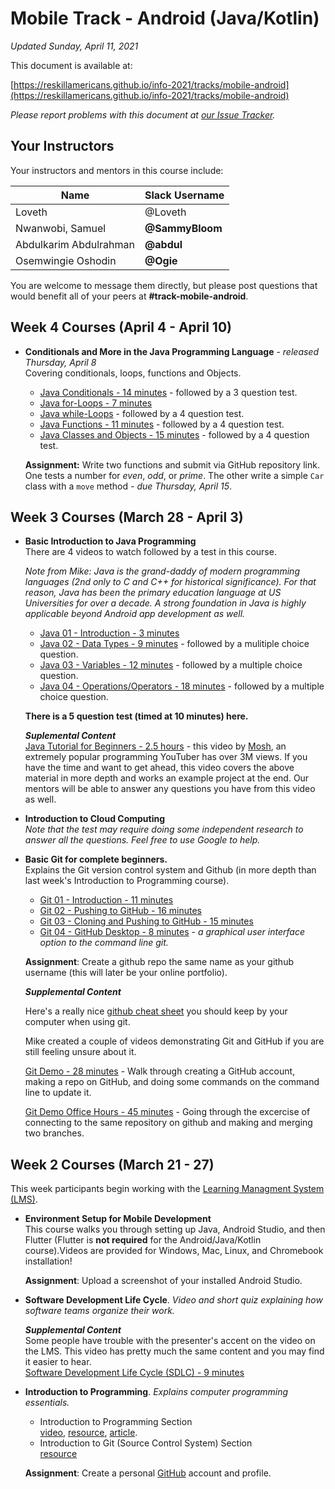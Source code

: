# Mobile Track - Android (Java/Kotlin)

*Updated Sunday, April 11, 2021*

This document is available at:

[https://reskillamericans.github.io/info-2021/tracks/mobile-android](https://reskillamericans.github.io/info-2021/tracks/mobile-android)

*Please report problems with this document at
[our Issue Tracker](https://github.com/reskillamericans/info-2021/issues/new?title=mobile-android.md:).*

## Your Instructors

Your instructors and mentors in this course include:

<table>
  <thead>
    <tr>
      <th>Name</th>
      <th>Slack Username</th>
    </tr>
  </thead>
  <tbody>
    <tr>
      <td>Loveth</td>
      <td>@Loveth</td>
    </tr>
    <tr>
      <td>Nwanwobi, Samuel</td>
      <td><strong>@SammyBloom</strong></td>
    </tr>
    <tr>
      <td>Abdulkarim Abdulrahman</td>
      <td><strong>@abdul</strong></td>
    </tr>
    <tr>
      <td>Osemwingie Oshodin</td>
      <td><strong>@Ogie</strong></td>
    </tr>
  </tbody>
</table>

You are welcome to message them directly, but please post questions that would
benefit all of your peers at **#track-mobile-android**.

## Week 4 Courses (April 4  - April 10)

- **Conditionals and More in the Java Programming Language** - *released Thursday, April 8*<br>
  Covering conditionals, loops, functions and Objects.

  - [Java Conditionals - 14 minutes](https://youtu.be/gXp1BErNb_k) - followed by a 3 question test.
  - [Java for-Loops - 7 minutes](https://youtu.be/jT8clEp5UXU)
  - [Java while-Loops](https://youtu.be/I8CgpWWdTDo) - followed by a 4 question test.
  - [Java Functions - 11 minutes](https://youtu.be/oEGUoEhMxFg) - followed by a 4 question test.
  - [Java Classes and Objects - 15 minutes](https://youtu.be/2giTHybHDbk) - followed by a 4 question test.

  **Assignment:** Write two functions and submit via GitHub repository link.  One tests a number for *even*, *odd*, or *prime*.  The other write a simple `Car` class with a `move` method *- due Thursday, April 15*.

## Week 3 Courses (March 28 - April 3)

- **Basic Introduction to Java Programming**<br>
  There are 4 videos to watch followed by a test in this course.
  
  *Note from Mike: Java
  is the grand-daddy of modern programming languages (2nd only to C and C++ for historical significance).  For that reason, Java has been the primary education language at US Universities for over a decade.  A strong foundation in Java is highly applicable beyond Android app development as well.*

  - [Java 01 - Introduction - 3 minutes](https://youtu.be/Mus3oa8-bWc)
  - [Java 02 - Data Types - 9 minutes](https://youtu.be/078tLcuOLi0) - followed by a mulitiple choice question.
  - [Java 03 - Variables - 12 minutes](https://youtu.be/yXamr7MZwVs) - followed by a multiple choice question.
  - [Java 04 - Operations/Operators - 18 minutes](https://youtu.be/fxCweT8TSwQ) - followed by a multiple choice question.

  **There is a 5 question test (timed at 10 minutes) here.**

  ***Suplemental Content***<br>
  [Java Tutorial for Beginners - 2.5 hours](https://youtu.be/eIrMbAQSU34) - this video by [Mosh](https://www.youtube.com/channel/UCWv7vMbMWH4-V0ZXdmDpPBA), an extremely popular programming YouTuber has over 3M views.  If you have the time and want to get ahead, this video covers the above material in more depth and works an example project at the end.  Our mentors will be able to answer any questions you have from this video as well.

- **Introduction to Cloud Computing**<br>
  *Note that the test may require doing some independent research
  to answer all the questions.  Feel free to use Google to help.*
- **Basic Git for complete beginners.**<br>
  Explains the Git version control system and Github (in more depth
  than last week's Introduction to Programming course).
  - [Git 01 - Introduction - 11 minutes](https://youtu.be/dI_CUlVKrFw)
  - [Git 02 - Pushing to GitHub - 16 minutes](https://youtu.be/0FaJF4t5Kfo)
  - [Git 03 - Cloning and Pushing to GitHub - 15 minutes](https://youtu.be/2chNGl5RGy4)
  - [Git 04 - GitHub Desktop - 8 minutes](https://youtu.be/YUkoy0PlTFQ) - *a graphical user interface option to the command line git.*

  **Assignment**: Create a github repo the same name as your github username (this will later be your online portfolio).

  ***Supplemental Content***

  Here's a really nice [github cheat sheet](../cheat-sheets/github-git-cheat-sheet.pdf) you should keep by your computer when using git.

  Mike created a couple of videos demonstrating Git and GitHub if you are still feeling unsure about it.

  [Git Demo - 28 minutes](https://youtu.be/RjGRfYAesFw) - Walk through creating a GitHub account, making a repo on GitHub, and doing some commands on the command line to update it.

  [Git Demo Office Hours - 45 minutes](https://www.youtube.com/watch?v=7zXiwnwde9g) - Going through the excercise of connecting to the same repository on github and making and merging two branches.

## Week 2 Courses (March 21 - 27)

This week participants begin working with the [Learning Managment System (LMS)](https://reskillamericans.us).

- **Environment Setup for Mobile Development**<br>
  This course walks you through setting up Java, Android Studio, and then Flutter (Flutter is **not required** for the Android/Java/Kotlin course).Videos are provided for Windows, Mac, Linux, and Chromebook installation!<br>

  **Assignment**: Upload a screenshot of your installed Android Studio.

- **Software Development Life Cycle**. *Video and short quiz explaining how software teams organize their work.*

  ***Supplemental Content***<br>
  Some people have trouble with the presenter's accent on the video on the LMS.  This video has pretty much the same content and you may find it easier to hear.<br>
  [Software Development Life Cycle (SDLC) - 9 minutes](https://youtu.be/i-QyW8D3ei0)
- **Introduction to Programming**.  *Explains computer programming essentials.*
  - Introduction to Programming Section<br>
    [video](https://youtu.be/zOjov-2OZ0E), [resource](https://github.com/microsoft/Web-Dev-For-Beginners/tree/main/1-getting-started-lessons/1-intro-to-programming-languages), [article](https://www.freecodecamp.org/news/beginners-roadmap-web-development/).
  - Introduction to Git (Source Control System) Section<br>
    [resource](https://github.com/microsoft/Web-Dev-For-Beginners/tree/main/1-getting-started-lessons/2-github-basics)<br>

  **Assignment**: Create a personal [GitHub](https://github.com/) account and profile.

<!-- Global site tag (gtag.js) - Google Analytics -->
<script async src="https://www.googletagmanager.com/gtag/js?id=G-E0FNX7D6ZT"></script>
<script>
  window.dataLayer = window.dataLayer || [];
  function gtag(){dataLayer.push(arguments);}
  gtag('js', new Date());

  gtag('config', 'G-E0FNX7D6ZT');
</script>
